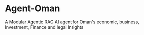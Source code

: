 # Agent-Oman
A Modular Agentic RAG AI agent for Oman's economic, business, Investment, Finance and legal Insights
